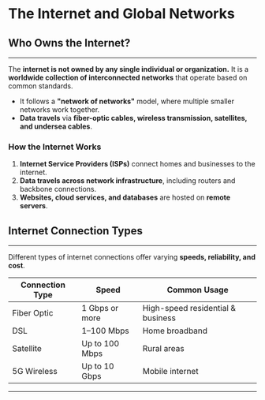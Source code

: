 # The Internet and Global Networks

## Who Owns the Internet?
---
The **internet is not owned by any single individual or organization.** It is a **worldwide collection of interconnected networks** that operate based on common standards.

- It follows a **"network of networks"** model, where multiple smaller networks work together.
- **Data travels** via **fiber-optic cables, wireless transmission, satellites, and undersea cables**.

### **How the Internet Works**
1. **Internet Service Providers (ISPs)** connect homes and businesses to the internet.
2. **Data travels across network infrastructure**, including routers and backbone connections.
3. **Websites, cloud services, and databases** are hosted on **remote servers**.

## Internet Connection Types
---
Different types of internet connections offer varying **speeds, reliability, and cost**.

<table class="notesTable">
    <thead>
        <tr class="tableHeader">
            <th class="tableCellHeader">Connection Type</th>
            <th class="tableCellHeader">Speed</th>
            <th class="tableCellHeader">Common Usage</th>
        </tr>
    </thead>
    <tbody>
        <tr class="tableRow">
            <td class="tableCell">Fiber Optic</td>
            <td class="tableCell">1 Gbps or more</td>
            <td class="tableCell">High-speed residential & business</td>
        </tr>
        <tr class="tableRow">
            <td class="tableCell">DSL</td>
            <td class="tableCell">1–100 Mbps</td>
            <td class="tableCell">Home broadband</td>
        </tr>
        <tr class="tableRow">
            <td class="tableCell">Satellite</td>
            <td class="tableCell">Up to 100 Mbps</td>
            <td class="tableCell">Rural areas</td>
        </tr>
        <tr class="tableRow">
            <td class="tableCell">5G Wireless</td>
            <td class="tableCell">Up to 10 Gbps</td>
            <td class="tableCell">Mobile internet</td>
        </tr>
    </tbody>
</table>

---
